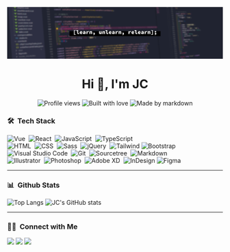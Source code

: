 <img src="assets/banner.png" />
<h1 align="center">Hi 👋, I'm JC</h1>
<p align="center">
  <img src="https://komarev.com/ghpvc/?username=jcsamoyed&label=Profile%20views&color=b09adb&style=flat" alt="Profile views" />
  <img src="https://img.shields.io/badge/Built with-love-FFBFBF.svg" alt="Built with love" />
  <img src="https://img.shields.io/badge/Made by-markdown-BED7DC.svg" alt="Made by markdown" />
</p>

### 🛠️ &nbsp;Tech Stack

![Vue](https://img.shields.io/badge/-Vue-05122A?style=flat&logo=Vue.js)&nbsp;
![React](https://img.shields.io/badge/-React-05122A?style=flat&logo=react)&nbsp;
![JavaScript](https://img.shields.io/badge/-JavaScript-05122A?style=flat&logo=javascript)&nbsp;
![TypeScript](https://img.shields.io/badge/-TypeScript-05122A?style=flat&logo=TypeScript)&nbsp;\
![HTML](https://img.shields.io/badge/-HTML-05122A?style=flat&logo=HTML5)&nbsp;
![CSS](https://img.shields.io/badge/-CSS-05122A?style=flat&logo=CSS3&logoColor=1572B6)&nbsp;
![Sass](https://img.shields.io/badge/-Sass-05122A?style=flat&logo=Sass&logoColor=1572B6)&nbsp;
![jQuery](https://img.shields.io/badge/-jQuery-05122A?style=flat&logo=jQuery&logoColor=1572B6)&nbsp;
![Tailwind](https://img.shields.io/badge/-Tailwind-05122A?style=flat&logo=TailwindCss&logoColor=563D7C)
![Bootstrap](https://img.shields.io/badge/-Bootstrap-05122A?style=flat&logo=bootstrap&logoColor=563D7C)\
![Visual Studio Code](https://img.shields.io/badge/-Visual%20Studio%20Code-05122A?style=flat&logo=visual-studio-code&logoColor=007ACC)&nbsp;
![Git](https://img.shields.io/badge/-Git-05122A?style=flat&logo=git)&nbsp;
![Sourcetree](https://img.shields.io/badge/-Sourcetree-05122A?style=flat&logo=Sourcetree)&nbsp;
![Markdown](https://img.shields.io/badge/-Markdown-05122A?style=flat&logo=markdown)\
![Illustrator](https://img.shields.io/badge/-Illustrator-05122A?style=flat&logo=adobe-illustrator)&nbsp;
![Photoshop](https://img.shields.io/badge/-Photoshop-05122A?style=flat&logo=adobe-photoshop)&nbsp;
![Adobe XD](https://img.shields.io/badge/-Adobe%20XD-05122A?style=flat&logo=adobe-xd)&nbsp;
![InDesign](https://img.shields.io/badge/-InDesign-05122A?style=flat&logo=adobe-indesign)
![Figma](https://img.shields.io/badge/-Figma-05122A?style=flat&logo=Figma)

---

### 📊 &nbsp;Github Stats

![Top Langs](https://github-readme-stats.vercel.app/api/top-langs/?username=jcsamoyed&hide_border=true&count_private=true&layout=compact&theme=dracula)
![JC's GitHub stats](https://github-readme-stats.vercel.app/api?username=jcsamoyed&hide_border=true&count_private=true&hide=stars,issues&theme=dracula)

---

### 🤝🏻 &nbsp;Connect with Me

<p align="left">
<a href="https://www.linkedin.com/in/jocelyn-k-54a3062b7"><img src="https://img.shields.io/badge/-Jocelyn%20Kao-0077B5?style=flat&logo=Linkedin&logoColor=white"/></a>
<a href="mailto:jcsamoyed@gmail.com"><img src="https://img.shields.io/badge/-jcsamoyed@gmail.com-D14836?style=flat&logo=Gmail&logoColor=white"/></a>
<a href="https://codepen.io/jcsamoyed"><img src="https://img.shields.io/badge/-@jcsamoyed-333?style=flat&logo=codepen&logoColor=white"/></a>
</p>
